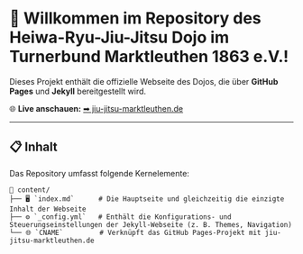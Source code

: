 # 🎌 Willkommen im Repository des **Heiwa-Ryu-Jiu-Jitsu Dojo** im Turnerbund Marktleuthen 1863 e.V.!

Dieses Projekt enthält die offizielle Webseite des Dojos, die über **GitHub Pages** und **Jekyll** bereitgestellt wird.

🌐 **Live anschauen:** [➡ jiu-jitsu-marktleuthen.de](https://jiu-jitsu-marktleuthen.de)

---

## 📋 Inhalt  
Das Repository umfasst folgende Kernelemente:

```
📂 content/  
├── 🖥️ `index.md`      # Die Hauptseite und gleichzeitig die einzigte Inhalt der Webseite  
├── ⚙️ `_config.yml`   # Enthält die Konfigurations- und Steuerungseinstellungen der Jekyll-Webseite (z. B. Themes, Navigation)  
└── 🌐 `CNAME`         # Verknüpft das GitHub Pages-Projekt mit jiu-jitsu-marktleuthen.de
```